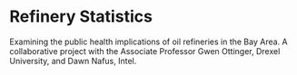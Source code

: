 # Refinery Statistics
Examining the public health implications of oil refineries in the Bay Area. A collaborative project with the Associate Professor Gwen Ottinger, Drexel University, and Dawn Nafus, Intel.
